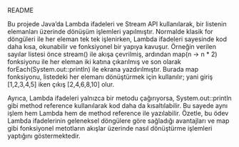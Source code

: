 README

Bu projede Java’da Lambda ifadeleri ve Stream API kullanılarak, bir listenin elemanları üzerinde dönüşüm işlemleri yapılmıştır. Normalde klasik for döngüleri ile her eleman tek tek işlenirken, Lambda ifadeleri sayesinde kod daha kısa, okunabilir ve fonksiyonel bir yapıya kavuşur. Örneğin verilen sayılar listesi önce stream() ile akışa çevrilmiş, ardından map(n -> n * 2) fonksiyonu ile her eleman iki katına çıkarılmış ve son olarak forEach(System.out::println) ile ekrana yazdırılmıştır. Burada map fonksiyonu, listedeki her elemanı dönüştürmek için kullanılır; yani giriş [1,2,3,4,5] iken çıkış [2,4,6,8,10] olur.

Ayrıca, Lambda ifadeleri yalnızca bir metodu çağırıyorsa, System.out::println gibi method reference kullanılarak kod daha da kısaltılabilir. Bu sayede aynı işlem hem Lambda hem de method reference ile yazılabilir. Özetle, bu ödev Lambda ifadelerinin geleneksel döngülere göre sağladığı avantajları ve map gibi fonksiyonel metotların akışlar üzerinde nasıl dönüştürme işlemleri yaptığını göstermektedir.